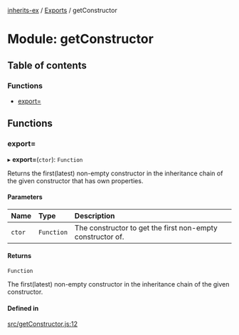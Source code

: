 [inherits-ex](../README.md) / [Exports](../modules.md) / getConstructor

# Module: getConstructor

## Table of contents

### Functions

- [export&#x3D;](getConstructor.md#export&#x3D;)

## Functions

### export&#x3D;

▸ **export=**(`ctor`): `Function`

Returns the first(latest) non-empty constructor in the inheritance chain of the given constructor that has own properties.

#### Parameters

| Name | Type | Description |
| :------ | :------ | :------ |
| `ctor` | `Function` | The constructor to get the first non-empty constructor of. |

#### Returns

`Function`

The first(latest) non-empty constructor in the inheritance chain of the given constructor.

#### Defined in

[src/getConstructor.js:12](https://github.com/snowyu/inherits-ex.js/blob/5942071/src/getConstructor.js#L12)
